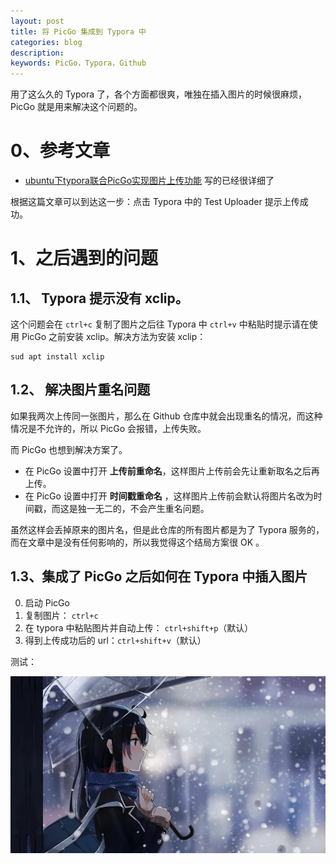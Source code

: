 ```yaml
---
layout: post
title: 将 PicGo 集成到 Typora 中
categories: blog
description: 
keywords: PicGo，Typora，Github
---
```


  用了这么久的 Typora 了，各个方面都很爽，唯独在插入图片的时候很麻烦，PicGo 就是用来解决这个问题的。

# 0、参考文章

+ [ubuntu下typora联合PicGo实现图片上传功能](https://blog.csdn.net/u013468614/article/details/108539933) 写的已经很详细了

根据这篇文章可以到达这一步：点击 Typora 中的 Test Uploader 提示上传成功。


# 1、之后遇到的问题

## 1.1、 Typora 提示没有 xclip。

  这个问题会在 `ctrl+c` 复制了图片之后往 Typora 中 `ctrl+v` 中粘贴时提示请在使用 PicGo 之前安装 xclip。解决方法为安装 xclip：

```shell
sud apt install xclip
```

## 1.2、 解决图片重名问题

  如果我两次上传同一张图片，那么在 Github 仓库中就会出现重名的情况，而这种情况是不允许的，所以 PicGo 会报错，上传失败。

  而 PicGo 也想到解决方案了。

  + 在 PicGo 设置中打开 **上传前重命名**，这样图片上传前会先让重新取名之后再上传。
  + 在 PicGo 设置中打开 **时间戳重命名** ，这样图片上传前会默认将图片名改为时间戳，而这是独一无二的，不会产生重名问题。

  虽然这样会丢掉原来的图片名，但是此仓库的所有图片都是为了 Typora 服务的，而在文章中是没有任何影响的，所以我觉得这个结局方案很 OK 。

## 1.3、集成了 PicGo 之后如何在 Typora 中插入图片

0. 启动 PicGo
1. 复制图片： `ctrl+c`
2. 在 typora 中粘贴图片并自动上传： `ctrl+shift+p`（默认）
3. 得到上传成功后的 url：`ctrl+shift+v`（默认）

测试：

![asdf](https://raw.githubusercontent.com/MikasaLee/forPicGo/master/img/20210103150514.jpeg)

